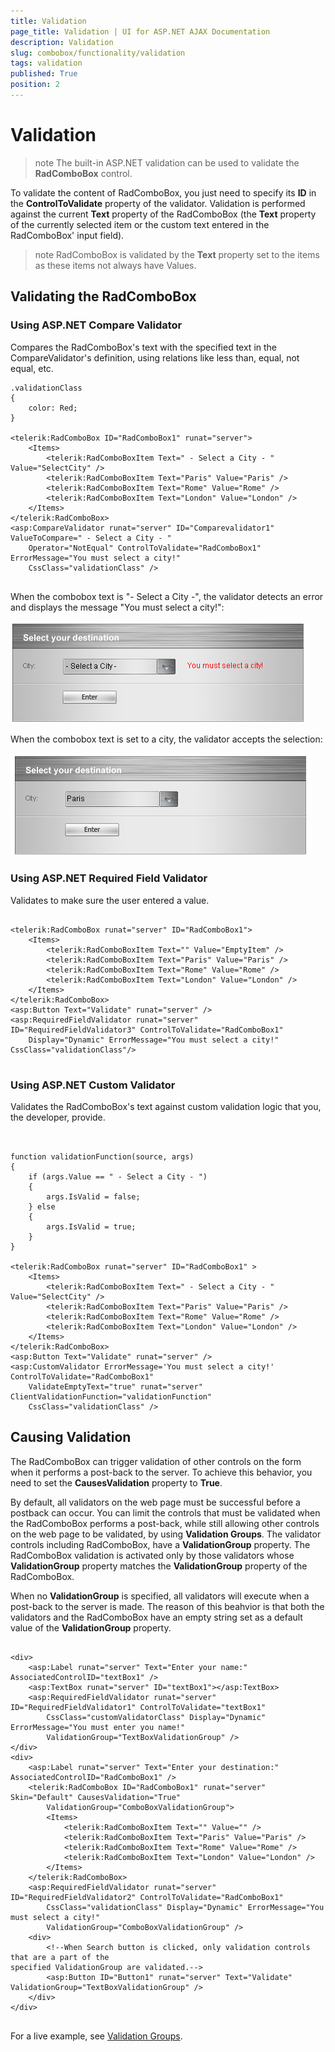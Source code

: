 ```yaml
---
title: Validation
page_title: Validation | UI for ASP.NET AJAX Documentation
description: Validation
slug: combobox/functionality/validation
tags: validation
published: True
position: 2
---
```


# Validation



>note The built-in ASP.NET validation can be used to validate the **RadComboBox** control.
>


To validate the content of RadComboBox, you just need to specify its **ID** in the **ControlToValidate** property of the validator. Validation is performed against the current **Text** property of the RadComboBox (the **Text** property of the currently selected item or the custom text entered in the RadComboBox' input field).

>note RadComboBox is validated by the **Text** property set to the items as these items not always have Values.
>


## Validating the RadComboBox

### Using ASP.NET Compare Validator

Compares the RadComboBox's text with the specified text in the CompareValidator's definition, using relations like less than, equal, not equal, etc.

````ASPNET
.validationClass
{
	color: Red;
}   
  
<telerik:RadComboBox ID="RadComboBox1" runat="server">
	<Items>
		<telerik:RadComboBoxItem Text=" - Select a City - " Value="SelectCity" />
		<telerik:RadComboBoxItem Text="Paris" Value="Paris" />
		<telerik:RadComboBoxItem Text="Rome" Value="Rome" />
		<telerik:RadComboBoxItem Text="London" Value="London" />
	</Items>
</telerik:RadComboBox>
<asp:CompareValidator runat="server" ID="Comparevalidator1" ValueToCompare=" - Select a City - "
	Operator="NotEqual" ControlToValidate="RadComboBox1" ErrorMessage="You must select a city!"
	CssClass="validationClass" />
			
````



When the combobox text is "- Select a City -", the validator detects an error and displays the message "You must select a city!":

![ComboBox Validator Fired](images/combobox_validation1.png)

When the combobox text is set to a city, the validator accepts the selection:

![ComboBox Validation Success](images/combobox_validation2.png)

### Using ASP.NET Required Field Validator

Validates to make sure the user entered a value.

````ASPNET
	
<telerik:RadComboBox runat="server" ID="RadComboBox1">
	<Items>
		<telerik:RadComboBoxItem Text="" Value="EmptyItem" />
		<telerik:RadComboBoxItem Text="Paris" Value="Paris" />
		<telerik:RadComboBoxItem Text="Rome" Value="Rome" />
		<telerik:RadComboBoxItem Text="London" Value="London" />
	</Items>
</telerik:RadComboBox>
<asp:Button Text="Validate" runat="server" />
<asp:RequiredFieldValidator runat="server" ID="RequiredFieldValidator3" ControlToValidate="RadComboBox1"
	Display="Dynamic" ErrorMessage="You must select a city!" CssClass="validationClass"/>
	
````



### Using ASP.NET Custom Validator

Validates the RadComboBox's text against custom validation logic that you, the developer, provide.

````ASPNET
	
	
function validationFunction(source, args)
{
	if (args.Value == " - Select a City - ")
	{
		args.IsValid = false;
	} else
	{
		args.IsValid = true;
	}
}

<telerik:RadComboBox runat="server" ID="RadComboBox1" >
	<Items>
		<telerik:RadComboBoxItem Text=" - Select a City - " Value="SelectCity" />			
		<telerik:RadComboBoxItem Text="Paris" Value="Paris" />
		<telerik:RadComboBoxItem Text="Rome" Value="Rome" />
		<telerik:RadComboBoxItem Text="London" Value="London" />
	</Items>
</telerik:RadComboBox>
<asp:Button Text="Validate" runat="server" />
<asp:CustomValidator ErrorMessage='You must select a city!' ControlToValidate="RadComboBox1"
	ValidateEmptyText="true" runat="server" ClientValidationFunction="validationFunction"
	CssClass="validationClass" />
````



## Causing Validation

The RadComboBox can trigger validation of other controls on the form when it performs a post-back to the server. To achieve this behavior, you need to set the **CausesValidation** property to **True**.

By default, all validators on the web page must be successful before a postback can occur. You can limit the controls that must be validated when the RadComboBox performs a post-back, while still allowing other controls on the web page to be validated, by using **Validation Groups**. The validator controls including RadComboBox, have a **ValidationGroup** property. The RadComboBox validation is activated only by those validators whose **ValidationGroup** property matches the **ValidationGroup** property of the RadComboBox.

When no **ValidationGroup** is specified, all validators will execute when a post-back to the server is made. The reason of this beahvior is that both the validators and the RadComboBox have an empty string set as a default value of the **ValidationGroup** property.

````ASPNET
	     
<div>
	<asp:Label runat="server" Text="Enter your name:" AssociatedControlID="textBox1" />
	<asp:TextBox runat="server" ID="textBox1"></asp:TextBox>
	<asp:RequiredFieldValidator runat="server" ID="RequiredFieldValidator1" ControlToValidate="textBox1"
		CssClass="customValidatorClass" Display="Dynamic" ErrorMessage="You must enter you name!"
		ValidationGroup="TextBoxValidationGroup" />
</div>
<div>
	<asp:Label runat="server" Text="Enter your destination:" AssociatedControlID="RadComboBox1" />
	<telerik:RadComboBox ID="RadComboBox1" runat="server" Skin="Default" CausesValidation="True"
		ValidationGroup="ComboBoxValidationGroup">
		<Items>
			<telerik:RadComboBoxItem Text="" Value="" />
			<telerik:RadComboBoxItem Text="Paris" Value="Paris" />
			<telerik:RadComboBoxItem Text="Rome" Value="Rome" />
			<telerik:RadComboBoxItem Text="London" Value="London" />
		</Items>
	</telerik:RadComboBox>
	<asp:RequiredFieldValidator runat="server" ID="RequiredFieldValidator2" ControlToValidate="RadComboBox1"
		CssClass="validationClass" Display="Dynamic" ErrorMessage="You must select a city!"
		ValidationGroup="ComboBoxValidationGroup" />
	<div>
		<!--When Search button is clicked, only validation controls that are a part of the 
specified ValidationGroup are validated.-->
		<asp:Button ID="Button1" runat="server" Text="Validate" ValidationGroup="TextBoxValidationGroup" />
	</div>
</div>
				
````



For a live example, see [Validation Groups](http://demos.telerik.com/aspnet-ajax/ComboBox/Examples/Functionality/ValidationGroup/DefaultCS.aspx).

